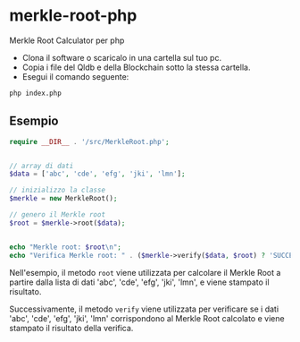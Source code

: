 # merkle-root-php
Merkle Root Calculator per php


- Clona il software o scaricalo in una cartella sul tuo pc.
- Copia i file del Qldb e della Blockchain sotto la stessa cartella.
- Esegui il comando seguente:

```bash
php index.php
```

## Esempio

```php
require __DIR__ . '/src/MerkleRoot.php';


// array di dati
$data = ['abc', 'cde', 'efg', 'jki', 'lmn'];

// inizializzo la classe
$merkle = new MerkleRoot();

// genero il Merkle root
$root = $merkle->root($data);


echo "Merkle root: $root\n";
echo "Verifica Merkle root: " . ($merkle->verify($data, $root) ? 'SUCCESSO' : 'FALLITO') . "\n";
```

Nell'esempio, il metodo `root` viene utilizzata per calcolare il Merkle Root a partire dalla lista di dati 'abc', 'cde', 'efg', 'jki', 'lmn', e viene stampato il risultato.

Successivamente, il metodo `verify` viene utilizzata per verificare se i dati 'abc', 'cde', 'efg', 'jki', 'lmn' corrispondono al Merkle Root calcolato e viene stampato il risultato della verifica.
